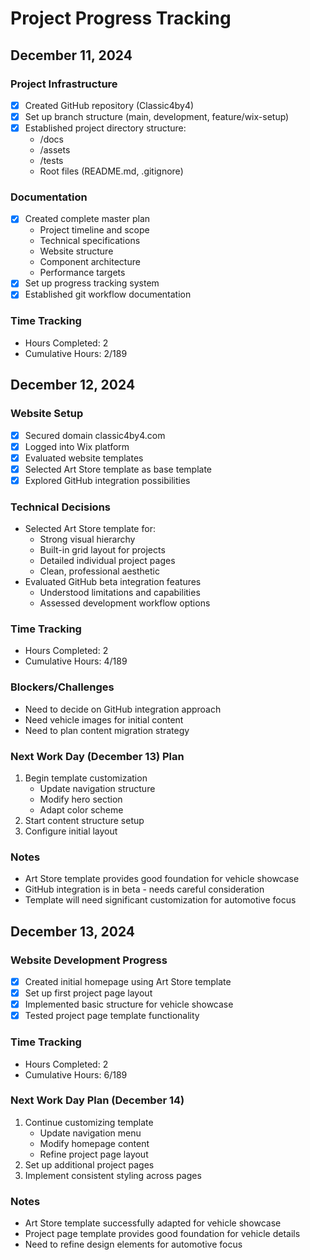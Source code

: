 # Project Progress Tracking

## December 11, 2024

### Project Infrastructure
- [x] Created GitHub repository (Classic4by4)
- [x] Set up branch structure (main, development, feature/wix-setup)
- [x] Established project directory structure:
  - /docs
  - /assets
  - /tests
  - Root files (README.md, .gitignore)

### Documentation
- [x] Created complete master plan
  - Project timeline and scope
  - Technical specifications
  - Website structure
  - Component architecture
  - Performance targets
- [x] Set up progress tracking system
- [x] Established git workflow documentation

### Time Tracking
- Hours Completed: 2
- Cumulative Hours: 2/189

## December 12, 2024

### Website Setup
- [x] Secured domain classic4by4.com
- [x] Logged into Wix platform
- [x] Evaluated website templates
- [x] Selected Art Store template as base template
- [x] Explored GitHub integration possibilities

### Technical Decisions
- Selected Art Store template for:
  - Strong visual hierarchy
  - Built-in grid layout for projects
  - Detailed individual project pages
  - Clean, professional aesthetic
- Evaluated GitHub beta integration features
  - Understood limitations and capabilities
  - Assessed development workflow options

### Time Tracking
- Hours Completed: 2
- Cumulative Hours: 4/189

### Blockers/Challenges
- Need to decide on GitHub integration approach
- Need vehicle images for initial content
- Need to plan content migration strategy

### Next Work Day (December 13) Plan
1. Begin template customization
   - Update navigation structure
   - Modify hero section
   - Adapt color scheme
2. Start content structure setup
3. Configure initial layout

### Notes
- Art Store template provides good foundation for vehicle showcase
- GitHub integration is in beta - needs careful consideration
- Template will need significant customization for automotive focus

## December 13, 2024

### Website Development Progress
- [x] Created initial homepage using Art Store template
- [x] Set up first project page layout
- [x] Implemented basic structure for vehicle showcase
- [x] Tested project page template functionality

### Time Tracking
- Hours Completed: 2
- Cumulative Hours: 6/189

### Next Work Day Plan (December 14)
1. Continue customizing template
   - Update navigation menu
   - Modify homepage content
   - Refine project page layout
2. Set up additional project pages
3. Implement consistent styling across pages

### Notes
- Art Store template successfully adapted for vehicle showcase
- Project page template provides good foundation for vehicle details
- Need to refine design elements for automotive focus